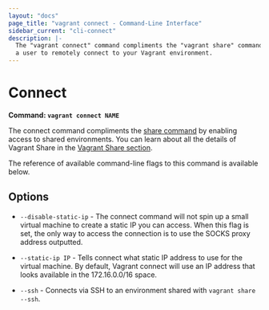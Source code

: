 ```yaml
---
layout: "docs"
page_title: "vagrant connect - Command-Line Interface"
sidebar_current: "cli-connect"
description: |-
  The "vagrant connect" command compliments the "vagrant share" command to allow
  a user to remotely connect to your Vagrant environment.
---
```


# Connect

**Command: `vagrant connect NAME`**

The connect command compliments the
[share command](/docs/cli/share.html) by enabling access to shared
environments. You can learn about all the details of Vagrant Share in the
[Vagrant Share section](/docs/share/).

The reference of available command-line flags to this command
is available below.

## Options

* `--disable-static-ip` - The connect command will not spin up a small
  virtual machine to create a static IP you can access. When this flag is
  set, the only way to access the connection is to use the SOCKS proxy
  address outputted.

* `--static-ip IP` - Tells connect what static IP address to use for the virtual
  machine. By default, Vagrant connect will use an IP address that looks
  available in the 172.16.0.0/16 space.

* `--ssh` - Connects via SSH to an environment shared with
  `vagrant share --ssh`.
